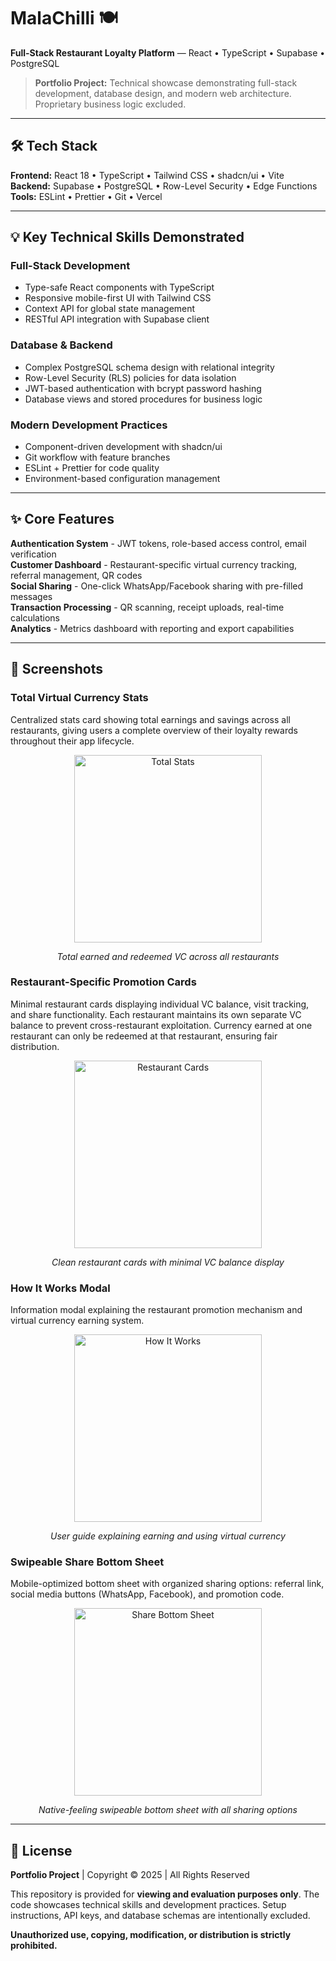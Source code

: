 # MalaChilli 🍽️

**Full-Stack Restaurant Loyalty Platform** — React • TypeScript • Supabase • PostgreSQL

> **Portfolio Project:** Technical showcase demonstrating full-stack development, database design, and modern web architecture. Proprietary business logic excluded.

---

## 🛠️ Tech Stack

**Frontend:** React 18 • TypeScript • Tailwind CSS • shadcn/ui • Vite  
**Backend:** Supabase • PostgreSQL • Row-Level Security • Edge Functions  
**Tools:** ESLint • Prettier • Git • Vercel

---

## 💡 Key Technical Skills Demonstrated

### Full-Stack Development
- Type-safe React components with TypeScript
- Responsive mobile-first UI with Tailwind CSS
- Context API for global state management
- RESTful API integration with Supabase client

### Database & Backend
- Complex PostgreSQL schema design with relational integrity
- Row-Level Security (RLS) policies for data isolation
- JWT-based authentication with bcrypt password hashing
- Database views and stored procedures for business logic

### Modern Development Practices
- Component-driven development with shadcn/ui
- Git workflow with feature branches
- ESLint + Prettier for code quality
- Environment-based configuration management

---

## ✨ Core Features

**Authentication System** - JWT tokens, role-based access control, email verification  
**Customer Dashboard** - Restaurant-specific virtual currency tracking, referral management, QR codes  
**Social Sharing** - One-click WhatsApp/Facebook sharing with pre-filled messages  
**Transaction Processing** - QR scanning, receipt uploads, real-time calculations  
**Analytics** - Metrics dashboard with reporting and export capabilities

---

## 📱 Screenshots

### Total Virtual Currency Stats
Centralized stats card showing total earnings and savings across all restaurants, giving users a complete overview of their loyalty rewards throughout their app lifecycle.

<div align="center">
  <img src="docs/images/dashboard-total-stats.png" alt="Total Stats" width="300"/>
  <p><em>Total earned and redeemed VC across all restaurants</em></p>
</div>

### Restaurant-Specific Promotion Cards
Minimal restaurant cards displaying individual VC balance, visit tracking, and share functionality. Each restaurant maintains its own separate VC balance to prevent cross-restaurant exploitation. Currency earned at one restaurant can only be redeemed at that restaurant, ensuring fair distribution.

<div align="center">
  <img src="docs/images/dashboard-restaurant-cards.png" alt="Restaurant Cards" width="300"/>
  <p><em>Clean restaurant cards with minimal VC balance display</em></p>
</div>

### How It Works Modal
Information modal explaining the restaurant promotion mechanism and virtual currency earning system.

<div align="center">
  <img src="docs/images/dashboard-how-it-works.png" alt="How It Works" width="300"/>
  <p><em>User guide explaining earning and using virtual currency</em></p>
</div>

### Swipeable Share Bottom Sheet
Mobile-optimized bottom sheet with organized sharing options: referral link, social media buttons (WhatsApp, Facebook), and promotion code.

<div align="center">
  <img src="docs/images/dashboard-share-bottom-sheet.png" alt="Share Bottom Sheet" width="300"/>
  <p><em>Native-feeling swipeable bottom sheet with all sharing options</em></p>
</div>

---

## 📄 License

**Portfolio Project** | Copyright © 2025 | All Rights Reserved

This repository is provided for **viewing and evaluation purposes only**. The code showcases technical skills and development practices. Setup instructions, API keys, and database schemas are intentionally excluded.

**Unauthorized use, copying, modification, or distribution is strictly prohibited.**
